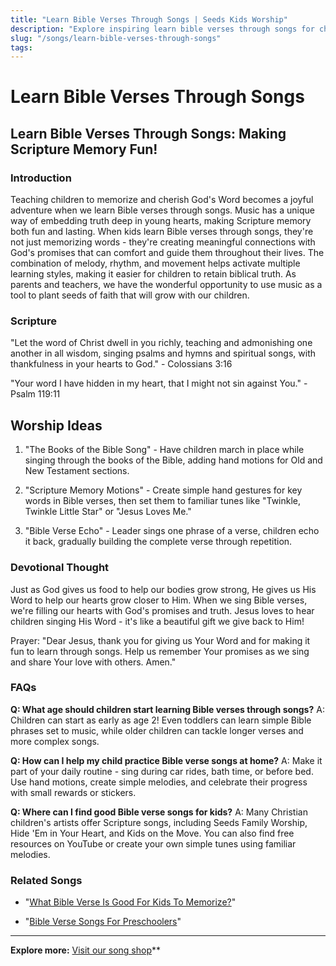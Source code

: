```yaml
---
title: "Learn Bible Verses Through Songs | Seeds Kids Worship"
description: "Explore inspiring learn bible verses through songs for children's worship and faith development. Biblical music resources for families and ministry."
slug: "/songs/learn-bible-verses-through-songs"
tags:
---
```


# Learn Bible Verses Through Songs

## Learn Bible Verses Through Songs: Making Scripture Memory Fun!

### Introduction
Teaching children to memorize and cherish God's Word becomes a joyful adventure when we learn Bible verses through songs. Music has a unique way of embedding truth deep in young hearts, making Scripture memory both fun and lasting. When kids learn Bible verses through songs, they're not just memorizing words - they're creating meaningful connections with God's promises that can comfort and guide them throughout their lives. The combination of melody, rhythm, and movement helps activate multiple learning styles, making it easier for children to retain biblical truth. As parents and teachers, we have the wonderful opportunity to use music as a tool to plant seeds of faith that will grow with our children.

### Scripture
"Let the word of Christ dwell in you richly, teaching and admonishing one another in all wisdom, singing psalms and hymns and spiritual songs, with thankfulness in your hearts to God." - Colossians 3:16

"Your word I have hidden in my heart, that I might not sin against You." - Psalm 119:11

## Worship Ideas
1. "The Books of the Bible Song" - Have children march in place while singing through the books of the Bible, adding hand motions for Old and New Testament sections.

2. "Scripture Memory Motions" - Create simple hand gestures for key words in Bible verses, then set them to familiar tunes like "Twinkle, Twinkle Little Star" or "Jesus Loves Me."

3. "Bible Verse Echo" - Leader sings one phrase of a verse, children echo it back, gradually building the complete verse through repetition.

### Devotional Thought
Just as God gives us food to help our bodies grow strong, He gives us His Word to help our hearts grow closer to Him. When we sing Bible verses, we're filling our hearts with God's promises and truth. Jesus loves to hear children singing His Word - it's like a beautiful gift we give back to Him!

Prayer: "Dear Jesus, thank you for giving us Your Word and for making it fun to learn through songs. Help us remember Your promises as we sing and share Your love with others. Amen."

### FAQs
**Q: What age should children start learning Bible verses through songs?**
A: Children can start as early as age 2! Even toddlers can learn simple Bible phrases set to music, while older children can tackle longer verses and more complex songs.

**Q: How can I help my child practice Bible verse songs at home?**
A: Make it part of your daily routine - sing during car rides, bath time, or before bed. Use hand motions, create simple melodies, and celebrate their progress with small rewards or stickers.

**Q: Where can I find good Bible verse songs for kids?**
A: Many Christian children's artists offer Scripture songs, including Seeds Family Worship, Hide 'Em in Your Heart, and Kids on the Move. You can also find free resources on YouTube or create your own simple tunes using familiar melodies.

### Related Songs

- "[What Bible Verse Is Good For Kids To Memorize?](/songs/what-bible-verse-is-good-for-kids-to-memorize/)"

- "[Bible Verse Songs For Preschoolers](/songs/bible-verse-songs-for-preschoolers/)"

---

**Explore more:** [Visit our song shop](https://seedskidsworship.com/shop)**

<!-- Schema Markup -->
<script type="application/ld+json">
{
  "@context": "https://schema.org",
  "@type": "MusicRecording",
  "name": "Learn Bible Verses Through Songs",
  "byArtist": {
    "@type": "MusicGroup",
    "name": "Seeds Kids Worship"
  },
  "isFamilyFriendly": true,
  "url": "https://seedskidsworship.com/songs/learn-bible-verses-through-songs/"
}
</script>